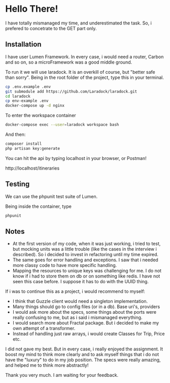 # Hello There!

I have totally mismanaged my time, and underestimated the task. So, i prefered to concetrate to the GET part only.

## Installation

I have user Lumen Framework. In every case, i would need a router, Carbon and so on, so a microFramework was a good middle ground.

To run it we will use laradock. It is an overkill of course, but "better safe than sorry". 
Being in the root folder of the project, type this in your terminal. 



```bash
cp .env.example .env
git submodule add https://github.com/Laradock/laradock.git
cd laradock
cp env-example .env
docker-compose up -d nginx
```

To enter the workspace container 
```bash
docker-compose exec --user=laradock workspace bash
```

And then:
```bash
composer install
php artisan key:generate
```



You can hit the api by typing localhost in your browser, or Postman!

http://localhost/itineraries


## Testing

We can use the phpunit test suite of Lumen. 

Being inside the container, type

```bash
phpunit
```





## Notes

- At the first version of my code, when it was just working, i tried to test, but mocking units was a little trouble (like the cases in the interview i described). So i decided to invest in refactoring until my time expired. 
- The same goes for error handling and exceptions. I saw that i needed more classy code to have more specific handling.
- Mapping the resources to unique keys was challenging for me. I do not know if i had to store them on db or on something like redis. I have not seen this case before. I suppose it has to do with the UUID thing.

If i was to continue this as a project, i would recommend to myself:

- I think that Guzzle client would need a singleton implementation. 
- Many things should go to config files (or in a db). Base uri's, providers
- I would ask more about the specs, some things about the ports were really confusing to me, but as i said i mismanaged everything. 
 - I would search more about Fractal package. But i decided to make my own attempt of a transformer. 
 - Instead of handling just raw arrays, i would create Classes for Trip, Price etc. 


I did not gave my best. But in every case, i really enjoyed the assignment. It boost my mind to think more clearly and to ask myself things that i do not have the "luxury" to do in my job position. The specs were really amazing, and helped me to think more abstractly!

Thank you very much. 
I am waiting for your feedback. 
